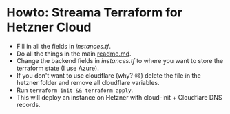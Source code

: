 # Howto: Streama Terraform for Hetzner Cloud

- Fill in all the fields in *instances.tf*.
- Do all the things in the main [readme.md](../README.md).
- Change the backend fields in *instances.tf* to where you want to store the terraform state (I use Azure).
- If you don't want to use cloudflare (why? :cry:) delete the file in the hetzner folder and remove all cloudflare variables.
- Run `terraform init && terraform apply`. 
- This will deploy an instance on Hetzner with cloud-init + Cloudflare DNS records.
